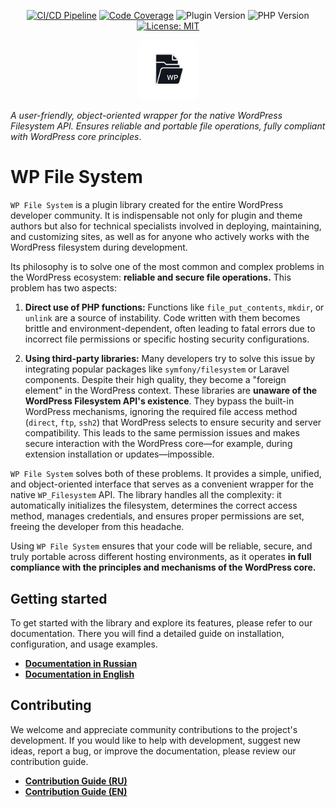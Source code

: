 <div align="center">

[![CI/CD Pipeline](https://github.com/method-hub/wp-file-system/actions/workflows/main.yml/badge.svg)](https://github.com/method-hub/wp-file-system/actions/workflows/main.yml)
[![Code Coverage](https://img.shields.io/badge/coverage-TBD-lightgrey)](https://github.com/method-hub/wp-file-system)
![Plugin Version](https://img.shields.io/badge/version-0.0.1-blue)
![PHP Version](https://img.shields.io/badge/php-%3E%3D7.4-8892BF.svg)
[![License: MIT](https://img.shields.io/badge/License-MIT-yellow.svg)](https://opensource.org/licenses/MIT)

</div>

<p align="center">
  <img style="border-radius: 10px" src=".github/logo/wp-file-system.png" alt="Plugin Logo" width="100"/>
</p>

_A user-friendly, object-oriented wrapper for the native WordPress Filesystem API. Ensures reliable and portable file 
operations, fully compliant with WordPress core principles_.

# WP File System

`WP File System` is a plugin library created for the entire WordPress developer community. It is indispensable not only
for plugin and theme authors but also for technical specialists involved in deploying, maintaining, and customizing 
sites, as well as for anyone who actively works with the WordPress filesystem during development.

Its philosophy is to solve one of the most common and complex problems in the WordPress ecosystem: 
**reliable and secure file operations.** This problem has two aspects:

1.  **Direct use of PHP functions:** Functions like `file_put_contents`, `mkdir`, or `unlink` are a source of
instability. Code written with them becomes brittle and environment-dependent, often leading to fatal errors due to 
incorrect file permissions or specific hosting security configurations.

2.  **Using third-party libraries:** Many developers try to solve this issue by integrating popular packages like
`symfony/filesystem` or Laravel components. Despite their high quality, they become a "foreign element" in the WordPress
context. These libraries are **unaware of the WordPress Filesystem API's existence**. They bypass the built-in WordPress
mechanisms, ignoring the required file access method (`direct`, `ftp`, `ssh2`) that WordPress selects to ensure security
and server compatibility. This leads to the same permission issues and makes secure interaction with the WordPress 
core—for example, during extension installation or updates—impossible.

`WP File System` solves both of these problems. It provides a simple, unified, and object-oriented interface that serves
as a convenient wrapper for the native `WP_Filesystem` API. The library handles all the complexity: it automatically 
initializes the filesystem, determines the correct access method, manages credentials, and ensures proper permissions
are set, freeing the developer from this headache.

Using `WP File System` ensures that your code will be reliable, secure, and truly portable across different hosting 
environments, as it operates **in full compliance with the principles and mechanisms of the WordPress core.**

## Getting started

To get started with the library and explore its features, please refer to our documentation. There you will find a 
detailed guide on installation, configuration, and usage examples.

*   [**Documentation in Russian**](./.github/documentation/ru/README.md)
*   [**Documentation in English**](./.github/documentation/en/README.md)

## Contributing

We welcome and appreciate community contributions to the project's development. If you would like to help with 
development, suggest new ideas, report a bug, or improve the documentation, please review our contribution guide.

*   [**Contribution Guide (RU)**](./.github/documentation/ru/CONTRIBUTING.md)
*   [**Contribution Guide (EN)**](./.github/documentation/en/CONTRIBUTING.md)
